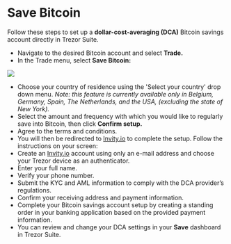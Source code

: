 # Save Bitcoin

Follow these steps to set up a **dollar-cost-averaging (DCA)** Bitcoin savings account directly in Trezor Suite.

* Navigate to the desired Bitcoin account and select **Trade.**
* In the Trade menu, select **Save Bitcoin:**

![](../../.gitbook/assets/Save\_Bitcoin-HL.png)

* Choose your country of residence using the 'Select your country' drop down menu. _Note: this feature is currently available only in Belgium, Germany, Spain, The Netherlands, and the USA, (excluding the state of New York)._
* Select the amount and frequency with which you would like to regularly save into Bitcoin, then click **Confirm setup.**
* Agree to the terms and conditions.&#x20;
* You will then be redirected to [Invity.io](http://invity.io) to complete the setup. Follow the instructions on your screen:
* Create an [Invity.io](http://invity.io) account using only an e-mail address and choose your Trezor device as an authenticator.
* Enter your full name.
* Verify your phone number.
* Submit the KYC and AML information to comply with the DCA provider’s regulations.
* Confirm your receiving address and payment information.
* Complete your Bitcoin savings account setup by creating a standing order in your banking application based on the provided payment information.
* You can review and change your DCA settings in your **Save** dashboard in Trezor Suite.
